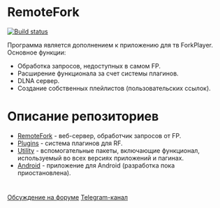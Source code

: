 # RemoteFork
[![Build status](https://ci.appveyor.com/api/projects/status/incpdeg9j6ibll6g?svg=true)](https://ci.appveyor.com/project/ShutovPS/remotefork)

Программа является дополнением к приложению для тв ForkPlayer.
Основное функции:
- Обработка запросов, недоступных в самом FP.
- Расширение функционала за счет системы плагинов.
- DLNA сервер.
- Создание собственных плейлистов (пользовательских ссылок).
# Описание репозиториев
- [RemoteFork](https://github.com/ShutovPS/RemoteFork) - веб-сервер, обработчик запросов от FP.
- [Plugins](https://github.com/ShutovPS/RemoteFork.Plugins) - система плагинов для RF.
- [Utility](https://github.com/ShutovPS/RemoteFork.Utility) - вспомогательные пакеты, включающие функционал, используемый во всех версиях приложений и пагинах.
- [Android](https://github.com/ShutovPS/remote_forkplayer_android) - приложение для Android (разработка пока приостановлена).
#
[Обсуждение на форуме](http://forkplayer.tv/forums/forum/remotefork/)
[Telegram-канал](https://t.me/joinchat/BHfAkQmFtWAxig8C33DWGw)
